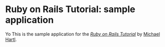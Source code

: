 # Ruby on Rails Tutorial: sample application
Yo
This is the sample application for
the [*Ruby on Rails Tutorial*](http://railstutorial.org/)
by [Michael Hartl](http://michaelhartl.com/).